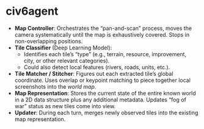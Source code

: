 # civ6agent
* **Map Controller**: Orchestrates the “pan-and-scan” process, moves the camera systematically until the map is exhaustively covered. Stops in non-overlapping positions.
* **Tile Classifier** (Deep Learning Model):
   * Identifies each tile’s “type” (e.g., terrain, resource, improvement, city, or other relevant categories).
   * Could also detect local features (rivers, roads, units, etc.).
* **Tile Matcher / Stitcher**: Figures out each extracted tile’s global coordinate. Uses overlap or keypoint matching to piece together local screenshots into the *world map*.
* **Map Representation**: Stores the current state of the entire known world in a 2D data structure plus any additional metadata. Updates “fog of war” status as new tiles come into view.
* **Updater**: During each turn, merges newly observed tiles into the existing map representation.
